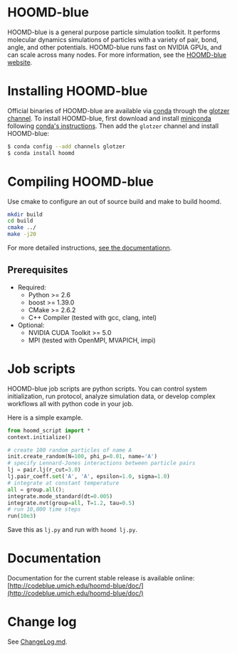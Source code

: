 # HOOMD-blue

HOOMD-blue is a general purpose particle simulation toolkit. It performs molecular dynamics simulations of particles
with a variety of pair, bond, angle, and other potentials. HOOMD-blue runs fast on NVIDIA GPUs, and can scale across
many nodes. For more information, see the [HOOMD-blue website](https://codeblue.umich.edu/hoomd-blue).

# Installing HOOMD-blue

Official binaries of HOOMD-blue are available via [conda](http://conda.pydata.org/docs/) through
the [glotzer channel](https://anaconda.org/glotzer).
To install HOOMD-blue, first download and install
[miniconda](http://conda.pydata.org/miniconda.html) following [conda's instructions](http://conda.pydata.org/docs/install/quick.html).
Then add the `glotzer` channel and install HOOMD-blue:

```bash
$ conda config --add channels glotzer
$ conda install hoomd
```

# Compiling HOOMD-blue

Use cmake to configure an out of source build and make to build hoomd.

```bash
mkdir build
cd build
cmake ../
make -j20
```

For more detailed instructions, [see the documentationn](https://codeblue.umich.edu/hoomd-blue/doc/page_compile_guide.html).

## Prerequisites

 * Required:
     * Python >= 2.6
     * boost >= 1.39.0
     * CMake >= 2.6.2
     * C++ Compiler (tested with gcc, clang, intel)
 * Optional:
     * NVIDIA CUDA Toolkit >= 5.0
     * MPI (tested with OpenMPI, MVAPICH, impi)

# Job scripts

HOOMD-blue job scripts are python scripts. You can control system initialization, run protocol, analyze simulation data,
or develop complex workflows all with python code in your job.

Here is a simple example.

```python
from hoomd_script import *
context.initialize()

# create 100 random particles of name A
init.create_random(N=100, phi_p=0.01, name='A')
# specify Lennard-Jones interactions between particle pairs
lj = pair.lj(r_cut=3.0)
lj.pair_coeff.set('A', 'A', epsilon=1.0, sigma=1.0)
# integrate at constant temperature
all = group.all();
integrate.mode_standard(dt=0.005)
integrate.nvt(group=all, T=1.2, tau=0.5)
# run 10,000 time steps
run(10e3)
```

Save this as `lj.py` and run with `hoomd lj.py`.

# Documentation

Documentation for the current stable release is available online: [http://codeblue.umich.edu/hoomd-blue/doc/](http://codeblue.umich.edu/hoomd-blue/doc/)

# Change log

See [ChangeLog.md](ChangeLog.md).
